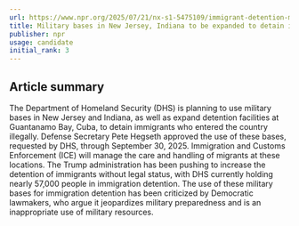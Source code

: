 ```yaml
---
url: https://www.npr.org/2025/07/21/nx-s1-5475109/immigrant-detention-military-bases
title: Military bases in New Jersey, Indiana to be expanded to detain immigrants
publisher: npr
usage: candidate
initial_rank: 3
---
```

## Article summary
The Department of Homeland Security (DHS) is planning to use military bases in New Jersey and Indiana, as well as expand detention facilities at Guantanamo Bay, Cuba, to detain immigrants who entered the country illegally. Defense Secretary Pete Hegseth approved the use of these bases, requested by DHS, through September 30, 2025. Immigration and Customs Enforcement (ICE) will manage the care and handling of migrants at these locations. The Trump administration has been pushing to increase the detention of immigrants without legal status, with DHS currently holding nearly 57,000 people in immigration detention. The use of these military bases for immigration detention has been criticized by Democratic lawmakers, who argue it jeopardizes military preparedness and is an inappropriate use of military resources.
